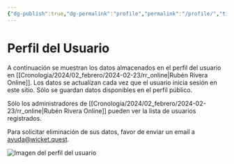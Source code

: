 ```yaml
---
{"dg-publish":true,"dg-permalink":"profile","permalink":"/profile/","title":"Perfil","created":"2024-02-18T12:02:55.872-06:00","updated":"2024-02-23T12:52:56.315-06:00"}
---
```


# Perfil del Usuario
A continuación se muestran los datos almacenados en el perfil del usuario en [[Cronología/2024/02_febrero/2024-02-23/rr_online\|Rubén Rivera Online]]. Los datos se actualizan cada vez que el usuario inicia sesión en este sitio. Sólo se guardan datos disponibles en el perfil público. 

Sólo los administradores de [[Cronología/2024/02_febrero/2024-02-23/rr_online\|Rubén Rivera Online]] pueden ver la lista de usuarios registrados.

Para solicitar eliminación de sus datos, favor de enviar un email a ayuda@wicket.quest.


<div id="content-profile">
<div class="container">
<div class="profile-header">
<img  alt="Imagen del perfil del usuario" class="profile-image"/>
<a class="link"><h2 class="display_name"></h2></a>
</div>
<pre><code id="profile-data" class="json"></code></pre>
</div>
</div>

